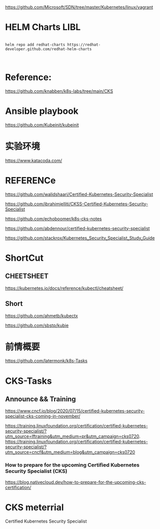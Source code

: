 https://github.com/Microsoft/SDN/tree/master/Kubernetes/linux/vagrant      


#  HELM Charts LIBL


```

helm repo add redhat-charts https://redhat-developer.github.com/redhat-helm-charts  



```



#   Reference:  
https://github.com/knabben/k8s-labs/tree/main/CKS       



#  Ansible playbook     

https://github.com/Kubeinit/kubeinit    



#  实验环境 

https://www.katacoda.com/  




# REFERENCe    



https://github.com/walidshaari/Certified-Kubernetes-Security-Specialist   


https://github.com/ibrahimjelliti/CKSS-Certified-Kubernetes-Security-Specialist   


https://github.com/echoboomer/k8s-cks-notes  


https://github.com/abdennour/certified-kubernetes-security-specialist   


https://github.com/stackrox/Kubernetes_Security_Specialist_Study_Guide     











#  ShortCut 

## CHEETSHEET    
https://kubernetes.io/docs/reference/kubectl/cheatsheet/      


##  Short 
https://github.com/ahmetb/kubectx     

https://github.com/sbstp/kubie    









# 前情概要    
https://github.com/latermonk/k8s-Tasks



# CKS-Tasks

## Announce  && Training 

https://www.cncf.io/blog/2020/07/15/certified-kubernetes-security-specialist-cks-coming-in-november/

https://training.linuxfoundation.org/certification/certified-kubernetes-security-specialist/?utm_source=lftraining&utm_medium=pr&utm_campaign=cks0720.     
https://training.linuxfoundation.org/certification/certified-kubernetes-security-specialist/?utm_source=cncf&utm_medium=blog&utm_campaign=cks0720



###   How to prepare for the upcoming Certified Kubernetes Security Specialist (CKS)
https://blog.nativecloud.dev/how-to-prepare-for-the-upcoming-cks-certification/    



#  CKS meterrial   

Certified Kubernetes Security Specialist   
